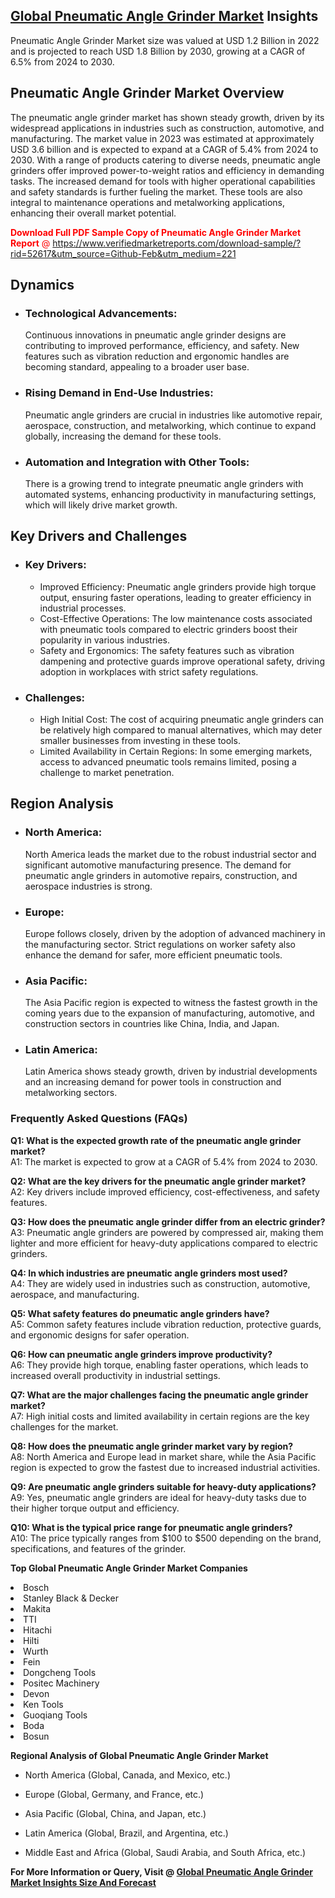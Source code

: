 <h2><a href="https://www.verifiedmarketreports.com/download-sample/?rid=52617&amp;utm_source=Github&amp;utm_medium=221" target="_blank">Global Pneumatic Angle Grinder Market</a> Insights</h2><p>Pneumatic Angle Grinder Market size was valued at USD 1.2 Billion in 2022 and is projected to reach USD 1.8 Billion by 2030, growing at a CAGR of 6.5% from 2024 to 2030.</p><p> <h2>Pneumatic Angle Grinder Market Overview</h2> <p>The pneumatic angle grinder market has shown steady growth, driven by its widespread applications in industries such as construction, automotive, and manufacturing. The market value in 2023 was estimated at approximately USD 3.6 billion and is expected to expand at a CAGR of 5.4% from 2024 to 2030. With a range of products catering to diverse needs, pneumatic angle grinders offer improved power-to-weight ratios and efficiency in demanding tasks. The increased demand for tools with higher operational capabilities and safety standards is further fueling the market. These tools are also integral to maintenance operations and metalworking applications, enhancing their overall market potential.</p> <p><p><span class=""><span style="color: #ff0000;"><strong>Download Full PDF Sample Copy of Pneumatic Angle Grinder Market Report</strong> @ </span><a href="https://www.verifiedmarketreports.com/download-sample/?rid=52617&amp;utm_source=Github-Feb&amp;utm_medium=221" target="_blank">https://www.verifiedmarketreports.com/download-sample/?rid=52617&amp;utm_source=Github-Feb&amp;utm_medium=221</a></span></p></p> <h2>Dynamics</h2> <ul> <li><h3>Technological Advancements:</h3> Continuous innovations in pneumatic angle grinder designs are contributing to improved performance, efficiency, and safety. New features such as vibration reduction and ergonomic handles are becoming standard, appealing to a broader user base.</li> <li><h3>Rising Demand in End-Use Industries:</h3> Pneumatic angle grinders are crucial in industries like automotive repair, aerospace, construction, and metalworking, which continue to expand globally, increasing the demand for these tools.</li> <li><h3>Automation and Integration with Other Tools:</h3> There is a growing trend to integrate pneumatic angle grinders with automated systems, enhancing productivity in manufacturing settings, which will likely drive market growth.</li> </ul> <h2>Key Drivers and Challenges</h2> <ul> <li><h3>Key Drivers:</h3> <ul> <li>Improved Efficiency: Pneumatic angle grinders provide high torque output, ensuring faster operations, leading to greater efficiency in industrial processes.</li> <li>Cost-Effective Operations: The low maintenance costs associated with pneumatic tools compared to electric grinders boost their popularity in various industries.</li> <li>Safety and Ergonomics: The safety features such as vibration dampening and protective guards improve operational safety, driving adoption in workplaces with strict safety regulations.</li> </ul> </li> <li><h3>Challenges:</h3> <ul> <li>High Initial Cost: The cost of acquiring pneumatic angle grinders can be relatively high compared to manual alternatives, which may deter smaller businesses from investing in these tools.</li> <li>Limited Availability in Certain Regions: In some emerging markets, access to advanced pneumatic tools remains limited, posing a challenge to market penetration.</li> </ul> </li> </ul> <h2>Region Analysis</h2> <ul> <li><h3>North America:</h3> North America leads the market due to the robust industrial sector and significant automotive manufacturing presence. The demand for pneumatic angle grinders in automotive repairs, construction, and aerospace industries is strong.</li> <li><h3>Europe:</h3> Europe follows closely, driven by the adoption of advanced machinery in the manufacturing sector. Strict regulations on worker safety also enhance the demand for safer, more efficient pneumatic tools.</li> <li><h3>Asia Pacific:</h3> The Asia Pacific region is expected to witness the fastest growth in the coming years due to the expansion of manufacturing, automotive, and construction sectors in countries like China, India, and Japan.</li> <li><h3>Latin America:</h3> Latin America shows steady growth, driven by industrial developments and an increasing demand for power tools in construction and metalworking sectors.</li> </ul> <h3>Frequently Asked Questions (FAQs)</h3> <p><b>Q1: What is the expected growth rate of the pneumatic angle grinder market?</b><br>A1: The market is expected to grow at a CAGR of 5.4% from 2024 to 2030.</p> <p><b>Q2: What are the key drivers for the pneumatic angle grinder market?</b><br>A2: Key drivers include improved efficiency, cost-effectiveness, and safety features.</p> <p><b>Q3: How does the pneumatic angle grinder differ from an electric grinder?</b><br>A3: Pneumatic angle grinders are powered by compressed air, making them lighter and more efficient for heavy-duty applications compared to electric grinders.</p> <p><b>Q4: In which industries are pneumatic angle grinders most used?</b><br>A4: They are widely used in industries such as construction, automotive, aerospace, and manufacturing.</p> <p><b>Q5: What safety features do pneumatic angle grinders have?</b><br>A5: Common safety features include vibration reduction, protective guards, and ergonomic designs for safer operation.</p> <p><b>Q6: How can pneumatic angle grinders improve productivity?</b><br>A6: They provide high torque, enabling faster operations, which leads to increased overall productivity in industrial settings.</p> <p><b>Q7: What are the major challenges facing the pneumatic angle grinder market?</b><br>A7: High initial costs and limited availability in certain regions are the key challenges for the market.</p> <p><b>Q8: How does the pneumatic angle grinder market vary by region?</b><br>A8: North America and Europe lead in market share, while the Asia Pacific region is expected to grow the fastest due to increased industrial activities.</p> <p><b>Q9: Are pneumatic angle grinders suitable for heavy-duty applications?</b><br>A9: Yes, pneumatic angle grinders are ideal for heavy-duty tasks due to their higher torque output and efficiency.</p> <p><b>Q10: What is the typical price range for pneumatic angle grinders?</b><br>A10: The price typically ranges from $100 to $500 depending on the brand, specifications, and features of the grinder.</p> </p><p><strong>Top Global Pneumatic Angle Grinder Market Companies</strong></p><div data-test-id=""><p><li>Bosch</li><li> Stanley Black & Decker</li><li> Makita</li><li> TTI</li><li> Hitachi</li><li> Hilti</li><li> Wurth</li><li> Fein</li><li> Dongcheng Tools</li><li> Positec Machinery</li><li> Devon</li><li> Ken Tools</li><li> Guoqiang Tools</li><li> Boda</li><li> Bosun</li></p><div><strong>Regional Analysis of&nbsp;Global Pneumatic Angle Grinder Market</strong></div><ul><li dir="ltr"><p dir="ltr">North America&nbsp;(Global, Canada, and Mexico, etc.)</p></li><li dir="ltr"><p dir="ltr">Europe (Global, Germany, and France, etc.)</p></li><li dir="ltr"><p dir="ltr">Asia Pacific&nbsp;(Global, China, and Japan, etc.)</p></li><li dir="ltr"><p dir="ltr">Latin America&nbsp;(Global, Brazil, and Argentina, etc.)</p></li><li dir="ltr">Middle East and Africa&nbsp;(Global, Saudi Arabia, and South Africa, etc.)</li></ul><p><strong>For More Information or Query, Visit @&nbsp;</strong><strong><a href="https://www.verifiedmarketreports.com/product/global-pneumatic-angle-grinder-market-2019-by-manufacturers-regions-type-and-application-forecast-to-2024/?utm_source=Github&amp;utm_medium=221" target="_blank">Global Pneumatic Angle Grinder Market Insights Size And Forecast</a></strong></p></div>
